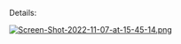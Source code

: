 Details:

[![Screen-Shot-2022-11-07-at-15-45-14.png](https://i.postimg.cc/QM4fxGTm/Screen-Shot-2022-11-07-at-15-45-14.png)](https://postimg.cc/KKTPJWQ3)
